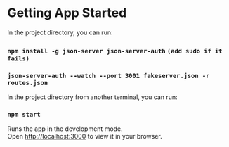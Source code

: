 # Getting App Started
In the project directory, you can run:

### `npm install -g json-server json-server-auth` `(add sudo if it fails)`
### `json-server-auth --watch --port 3001 fakeserver.json -r routes.json`                

In the project directory from another terminal, you can run:

### `npm start`

Runs the app in the development mode.\
Open [http://localhost:3000](http://localhost:3000) to view it in your browser.
